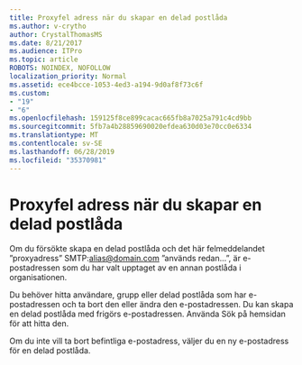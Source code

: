 ```yaml
---
title: Proxyfel adress när du skapar en delad postlåda
ms.author: v-crytho
author: CrystalThomasMS
ms.date: 8/21/2017
ms.audience: ITPro
ms.topic: article
ROBOTS: NOINDEX, NOFOLLOW
localization_priority: Normal
ms.assetid: ece4bcce-1053-4ed3-a194-9d0af8f73c6f
ms.custom:
- "19"
- "6"
ms.openlocfilehash: 159125f8ce899cacac665fb8a7025a791c4cd9bb
ms.sourcegitcommit: 5fb7a4b28859690020efdea630d03e70cc0e6334
ms.translationtype: MT
ms.contentlocale: sv-SE
ms.lasthandoff: 06/28/2019
ms.locfileid: "35370981"
---
```

# <a name="proxy-address-error-while-creating-a-shared-mailbox"></a>Proxyfel adress när du skapar en delad postlåda

Om du försökte skapa en delad postlåda och det här felmeddelandet ”proxyadress” SMTP:alias@domain.com ”används redan...”, är e-postadressen som du har valt upptaget av en annan postlåda i organisationen.
  
Du behöver hitta användare, grupp eller delad postlåda som har e-postadressen och ta bort den eller ändra den e-postadressen. Du kan skapa en delad postlåda med frigörs e-postadressen. Använda Sök på hemsidan för att hitta den.
  
Om du inte vill ta bort befintliga e-postadress, väljer du en ny e-postadress för en delad postlåda.
  
